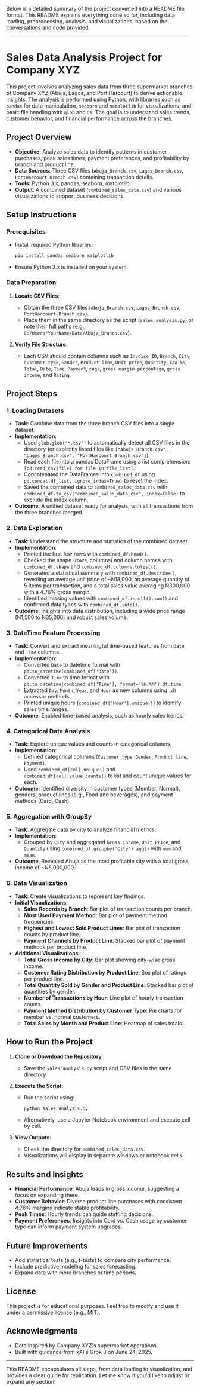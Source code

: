 Below is a detailed summary of the project converted into a README file format. This README explains everything done so far, including data loading, preprocessing, analysis, and visualizations, based on the conversations and code provided.

---

# Sales Data Analysis Project for Company XYZ

This project involves analyzing sales data from three supermarket branches of Company XYZ (Abuja, Lagos, and Port Harcourt) to derive actionable insights. The analysis is performed using Python, with libraries such as `pandas` for data manipulation, `seaborn` and `matplotlib` for visualizations, and basic file handling with `glob` and `os`. The goal is to understand sales trends, customer behavior, and financial performance across the branches.

## Project Overview

- **Objective**: Analyze sales data to identify patterns in customer purchases, peak sales times, payment preferences, and profitability by branch and product line.
- **Data Sources**: Three CSV files (`Abuja_Branch.csv`, `Lagos_Branch.csv`, `PortHarcourt_Branch.csv`) containing transaction details.
- **Tools**: Python 3.x, pandas, seaborn, matplotlib.
- **Output**: A combined dataset (`combined_sales_data.csv`) and various visualizations to support business decisions.

## Setup Instructions

### Prerequisites
- Install required Python libraries:
  ```bash
  pip install pandas seaborn matplotlib
  ```
- Ensure Python 3.x is installed on your system.

### Data Preparation
1. **Locate CSV Files**:
   - Obtain the three CSV files (`Abuja_Branch.csv`, `Lagos_Branch.csv`, `PortHarcourt_Branch.csv`).
   - Place them in the same directory as the script (`sales_analysis.py`) or note their full paths (e.g., `C:/Users/YourName/Data/Abuja_Branch.csv`).

2. **Verify File Structure**:
   - Each CSV should contain columns such as `Invoice ID`, `Branch`, `City`, `Customer type`, `Gender`, `Product line`, `Unit price`, `Quantity`, `Tax 5%`, `Total`, `Date`, `Time`, `Payment`, `cogs`, `gross margin percentage`, `gross income`, and `Rating`.

## Project Steps

### 1. Loading Datasets
- **Task**: Combine data from the three branch CSV files into a single dataset.
- **Implementation**:
  - Used `glob.glob("*.csv")` to automatically detect all CSV files in the directory (or explicitly listed files like `["Abuja_Branch.csv", "Lagos_Branch.csv", "PortHarcourt_Branch.csv"]`).
  - Read each file into a pandas DataFrame using a list comprehension: `[pd.read_csv(file) for file in file_list]`.
  - Concatenated the DataFrames into `combined_df` using `pd.concat(df_list, ignore_index=True)` to reset the index.
  - Saved the combined data to `combined_sales_data.csv` with `combined_df.to_csv("combined_sales_data.csv", index=False)` to exclude the index column.
- **Outcome**: A unified dataset ready for analysis, with all transactions from the three branches merged.

### 2. Data Exploration
- **Task**: Understand the structure and statistics of the combined dataset.
- **Implementation**:
  - Printed the first few rows with `combined_df.head()`.
  - Checked the shape (rows, columns) and column names with `combined_df.shape` and `combined_df.columns.tolist()`.
  - Generated a statistical summary with `combined_df.describe()`, revealing an average unit price of ~N18,000, an average quantity of 5 items per transaction, and a total sales value averaging N300,000 with a 4.76% gross margin.
  - Identified missing values with `combined_df.isnull().sum()` and confirmed data types with `combined_df.info()`.
- **Outcome**: Insights into data distribution, including a wide price range (N1,500 to N35,000) and robust sales volume.

### 3. DateTime Feature Processing
- **Task**: Convert and extract meaningful time-based features from `Date` and `Time` columns.
- **Implementation**:
  - Converted `Date` to datetime format with `pd.to_datetime(combined_df['Date'])`.
  - Converted `Time` to time format with `pd.to_datetime(combined_df['Time'], format='%H:%M').dt.time`.
  - Extracted `Day`, `Month`, `Year`, and `Hour` as new columns using `.dt` accessor methods.
  - Printed unique hours (`combined_df['Hour'].unique()`) to identify sales time ranges.
- **Outcome**: Enabled time-based analysis, such as hourly sales trends.

### 4. Categorical Data Analysis
- **Task**: Explore unique values and counts in categorical columns.
- **Implementation**:
  - Defined categorical columns (`Customer type`, `Gender`, `Product line`, `Payment`).
  - Used `combined_df[col].unique()` and `combined_df[col].value_counts()` to list and count unique values for each.
- **Outcome**: Identified diversity in customer types (Member, Normal), genders, product lines (e.g., Food and beverages), and payment methods (Card, Cash).

### 5. Aggregation with GroupBy
- **Task**: Aggregate data by city to analyze financial metrics.
- **Implementation**:
  - Grouped by `City` and aggregated `Gross income`, `Unit Price`, and `Quantity` using `combined_df.groupby('City').agg()` with `sum` and `mean`.
- **Outcome**: Revealed Abuja as the most profitable city with a total gross income of ~N6,000,000.

### 6. Data Visualization
- **Task**: Create visualizations to represent key findings.
- **Initial Visualizations**:
  - **Sales Records by Branch**: Bar plot of transaction counts per branch.
  - **Most Used Payment Method**: Bar plot of payment method frequencies.
  - **Highest and Lowest Sold Product Lines**: Bar plot of transaction counts by product line.
  - **Payment Channels by Product Line**: Stacked bar plot of payment methods per product line.
- **Additional Visualizations**:
  - **Total Gross Income by City**: Bar plot showing city-wise gross income.
  - **Customer Rating Distribution by Product Line**: Box plot of ratings per product line.
  - **Total Quantity Sold by Gender and Product Line**: Stacked bar plot of quantities by gender.
  - **Number of Transactions by Hour**: Line plot of hourly transaction counts.
  - **Payment Method Distribution by Customer Type**: Pie charts for member vs. normal customers.
  - **Total Sales by Month and Product Line**: Heatmap of sales totals.

## How to Run the Project

1. **Clone or Download the Repository**:
   - Save the `sales_analysis.py` script and CSV files in the same directory.

2. **Execute the Script**:
   - Run the script using:
     ```bash
     python sales_analysis.py
     ```
   - Alternatively, use a Jupyter Notebook environment and execute cell by cell.

3. **View Outputs**:
   - Check the directory for `combined_sales_data.csv`.
   - Visualizations will display in separate windows or notebook cells.

## Results and Insights
- **Financial Performance**: Abuja leads in gross income, suggesting a focus on expanding there.
- **Customer Behavior**: Diverse product line purchases with consistent 4.76% margins indicate stable profitability.
- **Peak Times**: Hourly trends can guide staffing decisions.
- **Payment Preferences**: Insights into Card vs. Cash usage by customer type can inform payment system upgrades.

## Future Improvements
- Add statistical tests (e.g., t-tests) to compare city performance.
- Include predictive modeling for sales forecasting.
- Expand data with more branches or time periods.

## License
This project is for educational purposes. Feel free to modify and use it under a permissive license (e.g., MIT).

## Acknowledgments
- Data inspired by Company XYZ's supermarket operations.
- Built with guidance from xAI's Grok 3 on June 24, 2025.

---

This README encapsulates all steps, from data loading to visualization, and provides a clear guide for replication. Let me know if you'd like to adjust or expand any section!